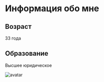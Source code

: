 # Информация обо мне
## Возраст
33 года
## Образование
Высшее юридическое

![avatar](https://sp-ao.shortpixel.ai/client/to_auto,q_glossy,ret_img/https://oooedem.ru/wp-content/uploads/2022/06/cropped-cropped-Kama.jpg)